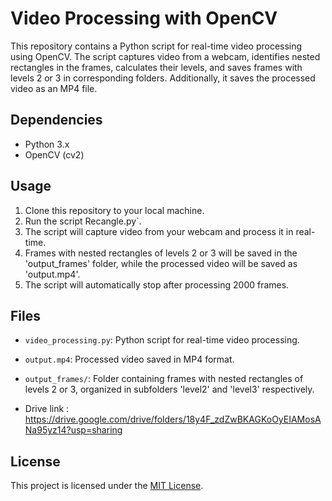 # Video Processing with OpenCV

This repository contains a Python script for real-time video processing using OpenCV. The script captures video from a webcam, identifies nested rectangles in the frames, calculates their levels, and saves frames with levels 2 or 3 in corresponding folders. Additionally, it saves the processed video as an MP4 file.

## Dependencies

- Python 3.x
- OpenCV (cv2)

## Usage

1. Clone this repository to your local machine.
2. Run the script Recangle.py`.
3. The script will capture video from your webcam and process it in real-time.
4. Frames with nested rectangles of levels 2 or 3 will be saved in the 'output_frames' folder, while the processed video will be saved as 'output.mp4'.
5. The script will automatically stop after processing 2000 frames.

## Files

- `video_processing.py`: Python script for real-time video processing.
- `output.mp4`: Processed video saved in MP4 format.
- `output_frames/`: Folder containing frames with nested rectangles of levels 2 or 3, organized in subfolders 'level2' and 'level3' respectively.

- Drive link : https://drive.google.com/drive/folders/18y4F_zdZwBKAGKoOyEIAMosANa95yz14?usp=sharing

## License

This project is licensed under the [MIT License](LICENSE).

